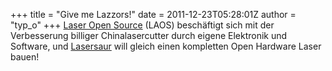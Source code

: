 +++
title = "Give me Lazzors!"
date = 2011-12-23T05:28:01Z
author = "typ_o"
+++
[Laser Open Source](http://www.laoslaser.org/) (LAOS) beschäftigt sich
mit der Verbesserung billiger Chinalasercutter durch eigene Elektronik
und Software, und [Lasersaur](http://labs.nortd.com/lasersaur/) will
gleich einen kompletten Open Hardware Laser bauen\!

